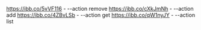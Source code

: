 https://ibb.co/5vVF116 - --action remove
https://ibb.co/cXkJmNh - --action add
https://ibb.co/4ZBvLSb - --action get
https://ibb.co/qW1nyJY - --action list